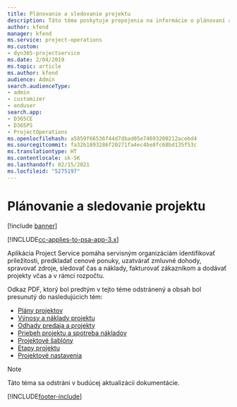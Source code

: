 ```yaml
---
title: Plánovanie a sledovanie projektu
description: Táto téma poskytuje prepojenia na informácie o plánovaní a sledovaní v Project Service Automation.
author: kfend
manager: kfend
ms.service: project-operations
ms.custom:
- dyn365-projectservice
ms.date: 2/04/2019
ms.topic: article
ms.author: kfend
audience: Admin
search.audienceType:
- admin
- customizer
- enduser
search.app:
- D365CE
- D365PS
- ProjectOperations
ms.openlocfilehash: a5859f66536f44d7dbad05e74693200212acebd4
ms.sourcegitcommit: fa32b1893286f20271fa4ec4be8fc68bd135f53c
ms.translationtype: HT
ms.contentlocale: sk-SK
ms.lasthandoff: 02/15/2021
ms.locfileid: "5275197"
---
```

# <a name="project-planning-and-tracking"></a>Plánovanie a sledovanie projektu

[!include [banner](../../includes/psa-now-project-operations.md)]

[!INCLUDE[cc-applies-to-psa-app-3.x](../../includes/cc-applies-to-psa-app-3x.md)]

Aplikácia Project Service pomáha servisným organizáciám identifikovať príležitosti, predkladať cenové ponuky, uzatvárať zmluvné dohody, spravovať zdroje, sledovať čas a náklady, fakturovať zákazníkom a dodávať projekty včas a v rámci rozpočtu. 

Odkaz PDF, ktorý bol predtým v tejto téme odstránený a obsah bol presunutý do nasledujúcich tém:

- [Plány projektov](../project-creating.md)
- [Výnosy a náklady projektu](../project-estimating.md)
- [Odhady predaja a projekty](../project-leveraging.md)
- [Priebeh projektu a spotreba nákladov](../project-tracking.md)
- [Projektové šablóny](../project-templates.md)
- [Etapy projektu](../project-stages.md)
- [Projektové nastavenia](../project-settings.md)

> [!NOTE]
> Táto téma sa odstráni v budúcej aktualizácii dokumentácie. 


[!INCLUDE[footer-include](../../includes/footer-banner.md)]